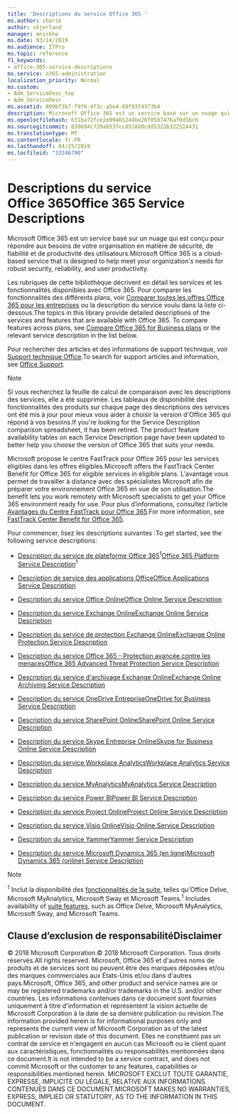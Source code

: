 ```yaml
---
title: 'Descriptions du service Office 365 '
ms.author: sharik
author: skjerland
manager: mnirkhe
ms.date: 03/14/2019
ms.audience: ITPro
ms.topic: reference
f1_keywords:
- office-365-service-descriptions
ms.service: o365-administration
localization_priority: Normal
ms.custom:
- Adm_ServiceDesc_top
- Adm_ServiceDesc
ms.assetid: 899bf3b7-f9f0-4f3c-a5e4-88f93f4373b4
description: Microsoft Office 365 est un service basé sur un nuage qui est conçu pour répondre aux besoins de votre organisation en matière de sécurité, de fiabilité et de productivité des utilisateurs.
ms.openlocfilehash: 631ba72fce2e09465244be20f0587476af0d56cb
ms.sourcegitcommit: 830694c729ab53fcc8518b0cdd5322b322514431
ms.translationtype: MT
ms.contentlocale: fr-FR
ms.lasthandoff: 04/25/2019
ms.locfileid: "33246790"
---
```

# <a name="office-365-service-descriptions"></a><span data-ttu-id="d8c9a-103">Descriptions du service Office 365</span><span class="sxs-lookup"><span data-stu-id="d8c9a-103">Office 365 Service Descriptions</span></span> 

<span data-ttu-id="d8c9a-104">Microsoft Office 365 est un service basé sur un nuage qui est conçu pour répondre aux besoins de votre organisation en matière de sécurité, de fiabilité et de productivité des utilisateurs.</span><span class="sxs-lookup"><span data-stu-id="d8c9a-104">Microsoft Office 365 is a cloud-based service that is designed to help meet your organization's needs for robust security, reliability, and user productivity.</span></span> 
  
<span data-ttu-id="d8c9a-p101">Les rubriques de cette bibliothèque décrivent en détail les services et les fonctionnalités disponibles avec Office 365. Pour comparer les fonctionnalités des différents plans, voir [Comparer toutes les offres Office 365 pour les entreprises](http://go.microsoft.com/fwlink/?LinkID=799177&amp;clcid=0x409) ou la description du service voulu dans la liste ci-dessous.</span><span class="sxs-lookup"><span data-stu-id="d8c9a-p101">The topics in this library provide detailed descriptions of the services and features that are available with Office 365. To compare features across plans, see [Compare Office 365 for Business plans](http://go.microsoft.com/fwlink/?LinkID=799177&amp;clcid=0x409) or the relevant service description in the list below.</span></span> 
  
<span data-ttu-id="d8c9a-107">Pour rechercher des articles et des informations de support technique, voir [Support technique Office](https://support.office.com/).</span><span class="sxs-lookup"><span data-stu-id="d8c9a-107">To search for support articles and information, see [Office Support](https://support.office.com/).</span></span>
  
> [!NOTE]
> <span data-ttu-id="d8c9a-p102">Si vous recherchez la feuille de calcul de comparaison avec les descriptions des services, elle a été supprimée. Les tableaux de disponibilité des fonctionnalités des produits sur chaque page des descriptions des services ont été mis à jour pour mieux vous aider à choisir la version d'Office 365 qui répond à vos besoins.</span><span class="sxs-lookup"><span data-stu-id="d8c9a-p102">If you're looking for the Service Description comparison spreadsheet, it has been retired. The product feature availability tables on each Service Description page have been updated to better help you choose the version of Office 365 that suits your needs.</span></span> 
  
<span data-ttu-id="d8c9a-110">Microsoft propose le centre FastTrack pour Office 365 pour les services éligibles dans les offres éligibles.</span><span class="sxs-lookup"><span data-stu-id="d8c9a-110">Microsoft offers the FastTrack Center Benefit for Office 365 for eligible services in eligible plans.</span></span> <span data-ttu-id="d8c9a-111">L'avantage vous permet de travailler à distance avec des spécialistes Microsoft afin de préparer votre environnement Office 365 en vue de son utilisation.</span><span class="sxs-lookup"><span data-stu-id="d8c9a-111">The benefit lets you work remotely with Microsoft specialists to get your Office 365 environment ready for use.</span></span> <span data-ttu-id="d8c9a-112">Pour plus d’informations, consultez l’article [Avantages du Centre FastTrack pour Office 365](https://docs.microsoft.com/fasttrack/O365-fasttrack-benefit-for-office-365).</span><span class="sxs-lookup"><span data-stu-id="d8c9a-112">For more information, see [FastTrack Center Benefit for Office 365](https://docs.microsoft.com/fasttrack/O365-fasttrack-benefit-for-office-365).</span></span>
  
<span data-ttu-id="d8c9a-113">Pour commencer, lisez les descriptions suivantes :</span><span class="sxs-lookup"><span data-stu-id="d8c9a-113">To get started, see the following service descriptions:</span></span>
  
- <span data-ttu-id="d8c9a-114">[Description du service de plateforme Office 365](office-365-platform-service-description/office-365-platform-service-description.md)<sup>1</sup></span><span class="sxs-lookup"><span data-stu-id="d8c9a-114">[Office 365 Platform Service Description](office-365-platform-service-description/office-365-platform-service-description.md)<sup>1</sup></span></span>
    
- [<span data-ttu-id="d8c9a-115">Description de service des applications Office</span><span class="sxs-lookup"><span data-stu-id="d8c9a-115">Office Applications Service Description</span></span>](office-applications-service-description/office-applications-service-description.md)
    
- [<span data-ttu-id="d8c9a-116">Description du service Office Online</span><span class="sxs-lookup"><span data-stu-id="d8c9a-116">Office Online Service Description</span></span>](office-online-service-description/office-online-service-description.md)
    
- [<span data-ttu-id="d8c9a-117">Description du service Exchange Online</span><span class="sxs-lookup"><span data-stu-id="d8c9a-117">Exchange Online Service Description</span></span>](exchange-online-service-description/exchange-online-service-description.md)
    
- [<span data-ttu-id="d8c9a-118">Description du service de protection Exchange Online</span><span class="sxs-lookup"><span data-stu-id="d8c9a-118">Exchange Online Protection Service Description</span></span>](exchange-online-protection-service-description/exchange-online-protection-service-description.md)
    
- [<span data-ttu-id="d8c9a-119">Description du service Office 365 - Protection avancée contre les menaces</span><span class="sxs-lookup"><span data-stu-id="d8c9a-119">Office 365 Advanced Threat Protection Service Description</span></span>](office-365-advanced-threat-protection-service-description.md)
    
- [<span data-ttu-id="d8c9a-120">Description du service d'archivage Exchange Online</span><span class="sxs-lookup"><span data-stu-id="d8c9a-120">Exchange Online Archiving Service Description</span></span>](exchange-online-archiving-service-description/exchange-online-archiving-service-description.md)
    
- [<span data-ttu-id="d8c9a-121">Description du service OneDrive Entreprise</span><span class="sxs-lookup"><span data-stu-id="d8c9a-121">OneDrive for Business Service Description</span></span>](onedrive-for-business-service-description.md)
    
- [<span data-ttu-id="d8c9a-122">Description du service SharePoint Online</span><span class="sxs-lookup"><span data-stu-id="d8c9a-122">SharePoint Online Service Description</span></span>](sharepoint-online-service-description/sharepoint-online-service-description.md)
    
- [<span data-ttu-id="d8c9a-123">Description du service Skype Entreprise Online</span><span class="sxs-lookup"><span data-stu-id="d8c9a-123">Skype for Business Online Service Description</span></span>](skype-for-business-online-service-description/skype-for-business-online-service-description.md)
    
- [<span data-ttu-id="d8c9a-124">Description du service Workplace Analytics</span><span class="sxs-lookup"><span data-stu-id="d8c9a-124">Workplace Analytics Service Description</span></span>](workplace-analytics-service-description.md)

- [<span data-ttu-id="d8c9a-125">Description du service MyAnalytics</span><span class="sxs-lookup"><span data-stu-id="d8c9a-125">MyAnalytics Service Description</span></span>](mya-service-description.md)
    
- [<span data-ttu-id="d8c9a-126">Description du service Power BI</span><span class="sxs-lookup"><span data-stu-id="d8c9a-126">Power BI Service Description</span></span>](power-bi-service-description.md)
    
- [<span data-ttu-id="d8c9a-127">Description du service Project Online</span><span class="sxs-lookup"><span data-stu-id="d8c9a-127">Project Online Service Description</span></span>](project-online-service-description/project-online-service-description.md)
    
- [<span data-ttu-id="d8c9a-128">Description du service Visio Online</span><span class="sxs-lookup"><span data-stu-id="d8c9a-128">Visio Online Service Description</span></span>](visio-online-service-description/visio-online-service-description.md)
    
- [<span data-ttu-id="d8c9a-129">Description du service Yammer</span><span class="sxs-lookup"><span data-stu-id="d8c9a-129">Yammer Service Description</span></span>](yammer-service-description/yammer-service-description.md)
    
- [<span data-ttu-id="d8c9a-130">Description du service Microsoft Dynamics 365 (en ligne)</span><span class="sxs-lookup"><span data-stu-id="d8c9a-130">Microsoft Dynamics 365 (online) Service Description</span></span>](microsoft-dynamics-365-online-service-description.md)
    
> [!NOTE]
> <span data-ttu-id="d8c9a-131"><sup>1</sup> Inclut la disponibilité des [fonctionnalités de la suite](https://technet.microsoft.com/EN-US/library/office-365-suite-features.aspx), telles qu'Office Delve, Microsoft MyAnalytics, Microsoft Sway et Microsoft Teams.</span><span class="sxs-lookup"><span data-stu-id="d8c9a-131"><sup>1</sup> Includes availability of [suite features](https://technet.microsoft.com/EN-US/library/office-365-suite-features.aspx), such as Office Delve, Microsoft MyAnalytics, Microsoft Sway, and Microsoft Teams.</span></span> 
  
## <a name="disclaimer"></a><span data-ttu-id="d8c9a-132">Clause d’exclusion de responsabilité</span><span class="sxs-lookup"><span data-stu-id="d8c9a-132">Disclaimer</span></span>

<span data-ttu-id="d8c9a-133">© 2018 Microsoft Corporation.</span><span class="sxs-lookup"><span data-stu-id="d8c9a-133">© 2018 Microsoft Corporation.</span></span> <span data-ttu-id="d8c9a-134">Tous droits réservés.</span><span class="sxs-lookup"><span data-stu-id="d8c9a-134">All rights reserved.</span></span> <span data-ttu-id="d8c9a-135">Microsoft, Office 365 et d'autres noms de produits et de services sont ou peuvent être des marques déposées et/ou des marques commerciales aux États-Unis et/ou dans d'autres pays.</span><span class="sxs-lookup"><span data-stu-id="d8c9a-135">Microsoft, Office 365, and other product and service names are or may be registered trademarks and/or trademarks in the U.S. and/or other countries.</span></span> <span data-ttu-id="d8c9a-136">Les informations contenues dans ce document sont fournies uniquement à titre d'information et représentent la vision actuelle de Microsoft Corporation à la date de sa dernière publication ou révision.</span><span class="sxs-lookup"><span data-stu-id="d8c9a-136">The information provided herein is for informational purposes only and represents the current view of Microsoft Corporation as of the latest publication or revision date of this document.</span></span> <span data-ttu-id="d8c9a-137">Elles ne constituent pas un contrat de service et n'engagent en aucun cas Microsoft ou le client quant aux caractéristiques, fonctionnalités ou responsabilités mentionnées dans ce document.</span><span class="sxs-lookup"><span data-stu-id="d8c9a-137">It is not intended to be a service contract, and does not commit Microsoft or the customer to any features, capabilities or responsibilities mentioned herein.</span></span> <span data-ttu-id="d8c9a-138">MICROSOFT EXCLUT TOUTE GARANTIE, EXPRESSE, IMPLICITE OU LÉGALE, RELATIVE AUX INFORMATIONS CONTENUES DANS CE DOCUMENT.</span><span class="sxs-lookup"><span data-stu-id="d8c9a-138">MICROSOFT MAKES NO WARRANTIES, EXPRESS, IMPLIED OR STATUTORY, AS TO THE INFORMATION IN THIS DOCUMENT.</span></span> 
  
